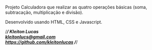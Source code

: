 Projeto Calculadora que realizar as quatro operações básicas (soma, subtracação, multiplicação e divisão). 

Desenvolvido usando HTML, CSS e Javascript.

/***************************/
Kleiton Lucas<br/>
kleitonlucs@gmail.com<br/>
https://github.com/kleitonlucas
/***************************/

